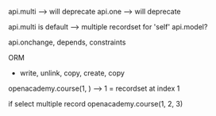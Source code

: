 api.multi --> will deprecate
api.one --> will deprecate

api.multi is default --> multiple recordset for 'self'
api.model?

api.onchange, depends, constraints

ORM
- write, unlink, copy, create, copy


openacademy.course(1, ) --> 1 = recordset at index 1

if select multiple record
openacademy.course(1, 2, 3)


